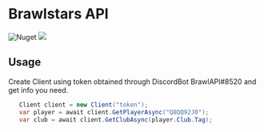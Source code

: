 # Brawlstars API
 
![Nuget](https://img.shields.io/nuget/v/BrawlStars.svg?style=flat-square)
<a href="https://discord.me/BrawlAPI"><img src="https://img.shields.io/badge/discord-join-7289DA.svg?logo=discord&longCache=true&style=flat-square" /></a>

## Usage
Create Client using token obtained through DiscordBot BrawlAPI#8520 and get info you need.
```C#
   Client client = new Client("token");
   var player = await client.GetPlayerAsync("Q8QQ92J0");
   var club = await client.GetClubAsync(player.Club.Tag);
```
